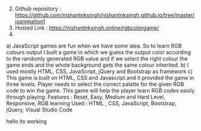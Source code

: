 2. Github repository : https://github.com/nishantnksingh/nishantnksingh.github.io/tree/master/jsanimation1
4. Hosted Link : https://nishantnksingh.online/rgbcolorgame/
5. 
a) JavaScript games are fun when we have some idea. So to learn RGB colours output I built a game in which we guess the output color according to the randomly generated RGB value and if we select the right colour the game ends and the whole background gets the same colour inherited.
b) I used mostly HTML, CSS, JavaScript, jQuery and Bootstrap as framework
c) This game is built on HTML, CSS and Javascript and it provided the game in three levels. Player needs to select the correct palatte for the given RGB code to win the game. This game will help the player learn RGB codes easily through playing.
Features : Reset, Easy, Medium and Hard Level, Responsive, RGB learning
Used : HTML , CSS, JavaScript, Bootstrap, jQuery, Visual Studio Code
<html>
  <body>
    hello its working
  </body>
  </html>
